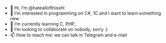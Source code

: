 - 👋 Hi, I’m @hateallofthissht
- 👀 I’m interested in programming on C#, 1C and I want to learn something new
- 🌱 I’m currently learning C, PHP, 
- 💞️ I’m looking to collaborate on nobody, sorry :)
- 📫 How to reach me: we can talk in Telegram and e-mail

<!---
hateallofthissht/hateallofthissht is a ✨ special ✨ repository because its `README.md` (this file) appears on your GitHub profile.
You can click the Preview link to take a look at your changes.
--->
